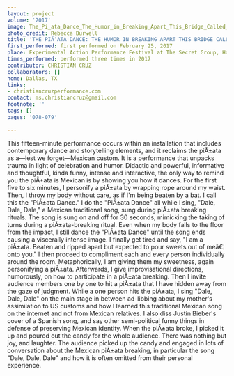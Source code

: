```yaml
---
layout: project
volume: '2017'
image: The_Pi_ata_Dance_The_Humor_in_Breaking_Apart_This_Bridge_Called_My_Back_(2).png
photo_credit: Rebecca Burwell
title: 'THE PIÃ‘ATA DANCE: THE HUMOR IN BREAKING APART THIS BRIDGE CALLED MY BACK'
first_performed: first performed on February 25, 2017
place: Experimental Action Performance Festival at The Secret Group, Houston, TX
times_performed: performed three times in 2017
contributor: CHRISTIAN CRUZ
collaborators: []
home: Dallas, TX
links:
- christiancruzperformance.com
contact: ms.christiancruz@gmail.com
footnote: ''
tags: []
pages: '078-079'

---
```


This fifteen-minute performance occurs within an installation that includes contemporary dance and storytelling elements, and it reclaims the piÃ±ata as a—lest we forget—Mexican custom. It is a performance that unpacks trauma in light of celebration and humor. Didactic and powerful, informative and thoughtful, kinda funny, intense and interactive, the only way to remind you the piÃ±ata is Mexican is by showing you how it dances. For the first five to six minutes, I personify a piÃ±ata by wrapping rope around my waist. Then, I throw my body without care, as if I'm being beaten by a bat. I call this the "PiÃ±ata Dance." I do the "PiÃ±ata Dance" all while I sing, "Dale, Dale, Dale," a Mexican traditional song, sung during piÃ±ata breaking rituals. The song is sung on and off for 30 seconds, mimicking the taking of turns during a piÃ±ata-breaking ritual. Even when my body falls to the floor from the impact, I still dance the "PiÃ±ata Dance" until the song ends causing a viscerally intense image. I finally get tired and say, "I am a piÃ±ata. Beaten and ripped apart but expected to pour sweets out of meâ€¦ onto you." I then proceed to compliment each and every person individually around the room. Metaphorically, I am giving them my sweetness, again personifying a piÃ±ata. Afterwards, I give improvisational directions, humorously, on how to participate in a piÃ±ata breaking. Then I invite audience members one by one to hit a piÃ±ata that I have hidden away from the gaze of judgment. While a one person hits the piÃ±ata, I sing "Dale, Dale, Dale" on the main stage in between ad-libbing about my mother's assimilation to US customs and how I learned this traditional Mexican song on the internet and not from Mexican relatives. I also diss Justin Bieber's cover of a Spanish song, and say other semi-political funny things in defense of preserving Mexican identity. When the piÃ±ata broke, I picked it up and poured out the candy for the whole audience. There was nothing but joy, and laughter. The audience picked up the candy and engaged in lots of conversation about the Mexican piÃ±ata breaking, in particular the song "Dale, Dale, Dale" and how it is often omitted from their personal experience.
